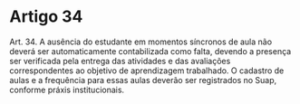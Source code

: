 # Artigo 34

Art. 34. A ausência do estudante em momentos síncronos de aula não deverá ser automaticamente contabilizada
como falta, devendo a presença ser verificada pela entrega das atividades e das avaliações correspondentes ao
objetivo de aprendizagem trabalhado. O cadastro de aulas e a frequência para essas aulas deverão ser registrados no
Suap, conforme práxis institucionais.

